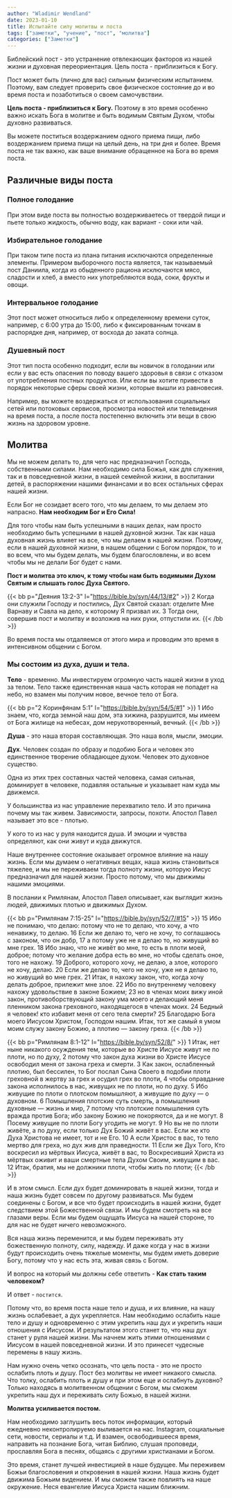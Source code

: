 ```yaml
---
author: "Wladimir Wendland"
date: 2023-01-10
title: Испытайте силу молитвы и поста
tags: ["заметки", "учение", "пост", "молитва"]
categories: ["Заметки"]
---
```


Библейский пост - это устранение отвлекающих факторов из нашей жизни и духовная переориентация. Цель поста - приблизиться к Богу.

Пост может быть (лично для вас) сильным физическим испытанием. Поэтому, вам следует проверить свое физическое состояние до и во время поста и позаботиться о своем самочувствии.

<!--more-->

**Цель поста - приблизиться к Богу.** Поэтому в это время особенно важно искать Бога в молитве и быть водимым Святым Духом, чтобы духовно развиваться.

Вы можете поститься воздержанием одного приема пищи, либо воздержанием приема пищи на целый день, на три дня и более. Время поста не так важно, как ваше внимание обращенное на Бога во время поста.

## Различные виды поста

### Полное голодание

При этом виде поста вы полностью воздерживаетесь от твердой пищи и пьете только жидкость, обычно воду, как вариант - соки или чай.

### Избирательное голодание

При таком типе поста из плана питания исключаются определенные элементы. Примером выборочного поста является, так называемый пост Даниила, когда из обыденного рациона исключаются мясо, сладости и хлеб, а вместо них употребляются вода, соки, фрукты и овощи.

### Интервальное голодание
Этот пост может относиться либо к определенному времени суток, например, с 6:00 утра до 15:00, либо к фиксированным точкам в распорядке дня, например, от восхода до заката солнца.

### Душевный пост
Этот тип поста особенно подходит, если вы новичок в голодании или если у вас есть опасения по поводу вашего здоровья в связи с отказом от употребления постных продуктов. Или если вы хотите привести в порядок некоторые сферы своей жизни, которые вышли из равновесия.

Например, вы можете воздержаться от использования социальных сетей или потоковых сервисов, просмотра новостей или телевидения на время поста, а после поста постепенно включить эти вещи в свою жизнь на здоровом уровне.


## Молитва

Мы не можем делать то, для чего нас предназначил Господь, собственными силами. Нам необходимо сила Божья, как для служения, так и в повседневной жизни, в нашей семейной жизни, в воспитании детей, в распоряжении нашими финансами и во всех остальных сферах нашей жизни.

Если Бог не созидает всего того, что мы делаем, то мы делаем это напрасно. **Нам необходим Бог и Его Сила!**

Для того чтобы нам быть успешными в наших делах, нам просто необходимо быть успешными в нашей духовной жизни. Так как наша духовная жизнь влияет на все, что мы делаем в нашей жизни. Поэтому, если в нашей духовной жизни, в нашем общении с Богом порядок, то и во всем, что мы будем делать, мы будем благословлены, и во всем чтобы мы не делали Бог будет с нами.

**Пост и молитва это ключ, к тому чтобы нам быть водимыми Духом Святым и слышать голос Духа Святого.**

{{< bb p="Деяния 13:2-3" l="https://bible.by/syn/44/13/#2" >}}
2 Когда они служили Господу и постились, Дух Святой сказал: отделите Мне Варнаву и Савла на дело, к которому Я призвал их.
3 Тогда они, совершив пост и молитву и возложив на них руки, отпустили их.
{{< /bb >}}

Во время поста мы отдаляемся от этого мира и проводим это время в интенсивном общении с Богом.

### Мы состоим из духа, души и тела.

**Тело** - временно. Мы инвестируем огромную часть нашей жизни в уход за телом. Тело также единственная наша часть которая не попадет на небо, но взамен мы получим новое, вечное тело от Бога.

{{< bb p="2 Коринфянам 5:1" l="https://bible.by/syn/54/5/#1" >}}
1 Ибо знаем, что, когда земной наш дом, эта хижина, разрушится, мы имеем от Бога жилище на небесах, дом нерукотворенный, вечный.
{{< /bb >}}

**Душа** - это наша вторая составляющая. Это наша воля, мысли, эмоции.

**Дух**. Человек создан по образу и подобию Бога и человек это единственное творение обладающее духом. Человек это духовное существо.

Одна из этих трех составных частей человека, самая сильная, доминирует в человеке, подавляя остальные и указывает нам куда мы движемся.

У большинства из нас управление перехватило тело. И это причина почему мы так живем. Зависимости, запросы, похоти. Апостол Павел называет это все - плотью.

У кого то из нас у руля находится душа. И эмоции и чувства определяют, как они живут и куда движутся.

Наше внутреннее состояние оказывает огромное влияние на нашу жизнь. Если мы думаем о негативных вещах, наша жизнь становиться тяжелее, и мы не переживаем тогда полноту жизни, которую Иисус предназначил для нашей жизни. Просто потому, что мы движимы нашими эмоциями.

В послании к Римлянам, Апостол Павел описывает, как выглядит жизнь людей, движимых плотью и движимых Духом.

{{< bb p="Римлянам 7:15-25" l="https://bible.by/syn/52/7/#15" >}}
15 Ибо не понимаю, что делаю: потому что не то делаю, что хочу, а что ненавижу, то делаю.
16 Если же делаю то, чего не хочу, то соглашаюсь с законом, что он добр,
17 а потому уже не я делаю то, но живущий во мне грех.
18 Ибо знаю, что не живёт во мне, то есть в плоти моей, доброе; потому что желание добра есть во мне, но чтобы сделать оное, того не нахожу.
19 Доброго, которого хочу, не делаю, а злое, которого не хочу, делаю.
20 Если же делаю то, чего не хочу, уже не я делаю то, но живущий во мне грех.
21 Итак, я нахожу закон, что, когда хочу делать доброе, прилежит мне злое.
22 Ибо по внутреннему человеку нахожу удовольствие в законе Божием;
23 но в членах моих вижу иной закон, противоборствующий закону ума моего и делающий меня пленником закона греховного, находящегося в членах моих.
24 Бедный я человек! кто избавит меня от сего тела смерти?
25 Благодарю Бога моего Иисусом Христом, Господом нашим. Итак, тот же самый я умом моим служу закону Божию, а плотию — закону греха.
{{< /bb >}}

{{< bb p="Римлянам 8:1-12" l="https://bible.by/syn/52/8/" >}}
1 Итак, нет ныне никакого осуждения тем, которые во Христе Иисусе живут не по плоти, но по духу,
2 потому что закон духа жизни во Христе Иисусе освободил меня от закона греха и смерти.
3 Как закон, ослабленный плотию, был бессилен, то Бог послал Сына Своего в подобии плоти греховной в жертву за грех и осудил грех во плоти,
4 чтобы оправдание закона исполнилось в нас, живущих не по плоти, но по духу.
5 Ибо живущие по плоти о плотском помышляют, а живущие по духу — о духовном.
6 Помышления плотские суть смерть, а помышления духовные — жизнь и мир,
7 потому что плотские помышления суть вражда против Бога; ибо закону Божию не покоряются, да и не могут.
8 Посему живущие по плоти Богу угодить не могут.
9 Но вы не по плоти живёте, а по духу, если только Дух Божий живёт в вас. Если же кто Духа Христова не имеет, тот и не Его.
10 А если Христос в вас, то тело мертво для греха, но дух жив для праведности.
11 Если же Дух Того, Кто воскресил из мёртвых Иисуса, живёт в вас, то Воскресивший Христа из мёртвых оживит и ваши смертные тела Духом Своим, живущим в вас.
12 Итак, братия, мы не должники плоти, чтобы жить по плоти;
{{< /bb >}}

И в этом смысл. Если дух будет доминировать в нашей жизни, тогда и наша жизнь будет совсем по другому развиваться. Мы будем соединены с Богом, и все что будет происходить в нашей жизни, будет следствием этой Божественной связи. И мы будем смотреть на все глазами веры. Если мы будем ощущать Иисуса на нашей стороне, то для нас не будет ничего невозможного.

Вся наша жизнь переменится, и мы будем переживать эту божественную полноту, силу, надежду. И даже когда у нас в жизни будут происходить очень тяжелые моменты, мы будем иметь доверие Богу, потому что у нас есть эта, живая связь с Богом.

И вопрос на который мы должны себе ответить - **Как стать таким человеком?**

И ответ - `постится`.

Потому что, во время поста наше тело и душа, и их влияние, на нашу жизнь ослабевает, а дух укрепляется. Нам необходимо ослабить наше тело и душу и одновременно с этим укрепить наш дух и укрепить наши отношения с Иисусом. И результатом этого станет то, что наш дух станет у руля нашей жизни. Мы начнем жить этими отношениями с Иисусом в нашей повседневной жизни. И это принесет чудесные перемены в нашу жизнь.

Нам нужно очень четко осознать, что цель поста - это не просто ослабить плоть и душу. Пост без молитвы не имеет никакого смысла. Что толку, ослабить плоть и душу и при этом еще и ослабнуть духовно? Только находясь в молитвенном общении с Богом, мы сможем укрепить наш дух и переживать силу Божью, в нашей жизни.

**Молитва усиливается постом.**

Нам необходимо заглушить весь поток информации, который ежедневно неконтролируемо выливается на нас. Instagram, социальные сети, новости, сериалы и т.д. И взамен, освободившееся время, направить на познание Бога, читая Библию, слушая проповеди, прославляя Бога в песнях, общаясь с другими христианами и Богом.

Это время, станет лучшей инвестицией в наше будущее. Мы переживем Божьи благословения и откровения в нашей жизни. Наша жизнь будет движима Божьим видением. И мы сможем также повлиять на наше окружение. Неся евангелие Иисуса Христа нашим ближним.

